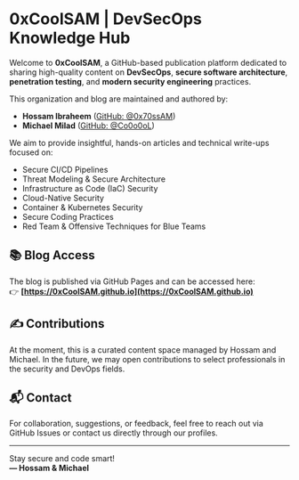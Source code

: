 # 0xCoolSAM | DevSecOps Knowledge Hub

Welcome to **0xCoolSAM**, a GitHub-based publication platform dedicated to sharing high-quality content on **DevSecOps**, **secure software architecture**, **penetration testing**, and **modern security engineering** practices.

This organization and blog are maintained and authored by:

- **Hossam Ibraheem** ([GitHub: @0x70ssAM](https://github.com/0x70ssAM))
- **Michael Milad** ([GitHub: @Co0o0oL](https://github.com/Co0o0oL))

We aim to provide insightful, hands-on articles and technical write-ups focused on:
- Secure CI/CD Pipelines
- Threat Modeling & Secure Architecture
- Infrastructure as Code (IaC) Security
- Cloud-Native Security
- Container & Kubernetes Security
- Secure Coding Practices
- Red Team & Offensive Techniques for Blue Teams

## 📚 Blog Access

The blog is published via GitHub Pages and can be accessed here:  
👉 **[https://0xCoolSAM.github.io](https://0xCoolSAM.github.io)**

## ✍️ Contributions

At the moment, this is a curated content space managed by Hossam and Michael. In the future, we may open contributions to select professionals in the security and DevOps fields.

## 📬 Contact

For collaboration, suggestions, or feedback, feel free to reach out via GitHub Issues or contact us directly through our profiles.

---

Stay secure and code smart!  
**— Hossam & Michael**
